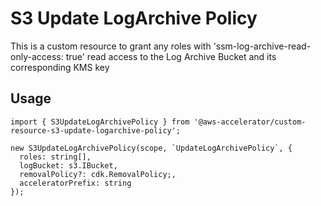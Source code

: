 # S3 Update LogArchive Policy

This is a custom resource to grant any roles with 'ssm-log-archive-read-only-access: true' read access to the Log Archive Bucket and its corresponding KMS key

## Usage

    import { S3UpdateLogArchivePolicy } from '@aws-accelerator/custom-resource-s3-update-logarchive-policy';

    new S3UpdateLogArchivePolicy(scope, `UpdateLogArchivePolicy`, {
      roles: string[],
      logBucket: s3.IBucket,
      removalPolicy?: cdk.RemovalPolicy;,
      acceleratorPrefix: string
    });
